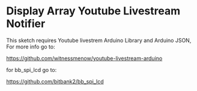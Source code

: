 # Display Array Youtube Livestream Notifier

This sketch requires Youtube livestrem Arduino Library and Arduino JSON, For more info go to:

https://github.com/witnessmenow/youtube-livestream-arduino

for bb_spi_lcd go to:

https://github.com/bitbank2/bb_spi_lcd
